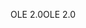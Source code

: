 <span data-ttu-id="d8ce6-101">OLE 2.0</span><span class="sxs-lookup"><span data-stu-id="d8ce6-101">OLE 2.0</span></span>